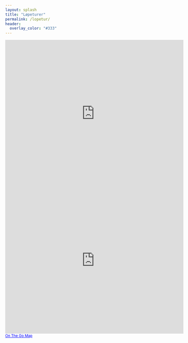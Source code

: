 ```yaml
---
layout: splash
title: "Løpeturer"
permalink: /lopetur/
header:
  overlay_color: "#333"
---
```

<!-- 425, 350 -->
<iframe width="570" height="470" frameborder="0" scrolling="no" marginheight="0" marginwidth="0" src="https://onthegomap.com/?m=r&amp;u=km&amp;w%5B%5D=Routes+may+not+be+suitable+for+public+use.&amp;c%5B%5D=Route+data+%C2%A92020+On+The+Go+Map%2C+OpenStreetMap+Contributors&amp;d=1620&amp;f=611404be2f&amp;n=1&amp;dm=1&amp;context=embed&amp;r2=moafDwxup30H0V8Z7MtA6t34D4l12r32B0Pc3DAd61129c1b9a1l8Y1~72DGAi1GETAP8X34L2FEM2F2107252B219R7h10l18~2Ex64x14x14r12R6d1E~2Az1DFv3d4954BCx21V1V5b1C31P2TGt2Ob1MJA3G7e2X12127Y1r46N112222SY1w1a2_1k1Y1U4Gq2c5GKCAE3i1t1s1Z1c1p16F4C3BOp1KPQHK5W1B_13A0Y1w2i2a6_1W58IASY2y6EW1"></iframe>
<iframe width="570" height="470" frameborder="0" scrolling="no" marginheight="0" marginwidth="0" src="https://onthegomap.com/?m=r&amp;u=km&amp;w%5B%5D=Routes+may+not+be+suitable+for+public+use.&amp;c%5B%5D=Route+data+%C2%A92020+On+The+Go+Map%2C+OpenStreetMap+Contributors&amp;d=2603&amp;f=611404be2f&amp;n=1&amp;dm=1&amp;context=embed&amp;r2=u_efDmzwp3j1FVJf4x5Vh1FLHR59Pn1Hn13F1DHb31L1F4~2MfA0J2~15b40p28f3Mn3296FUd2W2f3_1p449APY1X3Ot1MRg1t1o1f1e22834M1a11M7k13IHa1HED0BHRn29j1Dj1Bb1Fb1HX1199R5b10X1393537375BBS9EVAVNRJb2h2X1b2P~1j1t4L~2AJ1b10D1R5H5B1z141Kj383191T9l2Lb57l1Vx60THr2Is20JEZ60b10T5n29Z23FPn2Pp177BBLDLBRFx1f1NDZ1NNJPLr1_1Jq15KDUEy1Ec124EUG6LMBE14Hq1BIDCN3H3T6f1050V2NE76Z19h1b1Z1b192p1EJ9p1c170l14p1i1b2Z1j10B7BD7Nf1l17PFVJNJTFh19BFf1Rh1Rx1BTh1Rh1THHTd1BFBF7H5Jh1x2HLPHZ1h2RZ157Rj1D0b1p1x1t2BJ"></iframe><br/><small><a href="https://onthegomap.com" style="color:#0000FF;text-align:left" target="_blank">On The Go Map</a></small>
